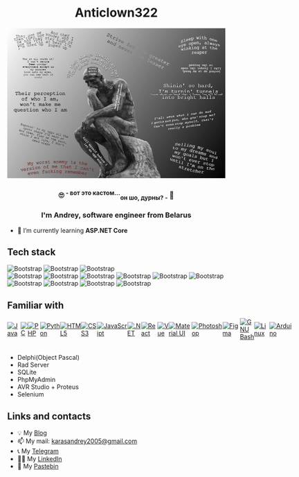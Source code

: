 <div>
<h1 align="center">Anticlown322</h1>

![Impressive picture](/assets/images/impressive.png)

<h3 align="center">🙄  <sup>- вот это кастом...</sup><sub>он шо, дурны? -</sub>  🤔</h3>

<h3 align="center">I'm Andrey, software engineer from Belarus</h3>

- 🌱 I’m currently learning **ASP.NET Core**
</div>

## Tech stack

![Bootstrap](https://img.shields.io/badge/-ASP.NET-05122A?style=flat-square&logo=ASP.NET&color=353535)
![Bootstrap](https://img.shields.io/badge/-ASP.NET%20Core-05122A?style=flat-square&logo=ASP.NET-Core&color=353535)
![Bootstrap](https://img.shields.io/badge/-Entity%20Framework-05122A?style=flat-square&logo=Entity-Framework&color=353535)  
![Bootstrap](https://img.shields.io/badge/-MSSQL-05122A?style=flat-square&logo=MSSQL&color=353535)
![Bootstrap](https://img.shields.io/badge/-PostgreSQL-05122A?style=flat-square&logo=PostgreSQL&color=353535)
![Bootstrap](https://img.shields.io/badge/-SQL-05122A?style=flat-square&logo=SQL&color=353535)
![Bootstrap](https://img.shields.io/badge/-Git-05122A?style=flat-square&logo=Git&color=353535)
![Bootstrap](https://img.shields.io/badge/-Kubernetes-05122A?style=flat-square&logo=Kubernetes&color=353535)
![Bootstrap](https://img.shields.io/badge/-Docker-05122A?style=flat-square&logo=Docker&color=353535)
![Bootstrap](https://img.shields.io/badge/-gRPC-05122A?style=flat-square&logo=gRPC&color=353535)
![Bootstrap](https://img.shields.io/badge/-ElasticSearch-05122A?style=flat-square&logo=ElasticSearch&color=353535)
![Bootstrap](https://img.shields.io/badge/-Logstash-05122A?style=flat-square&logo=Logstash&color=353535)
![Bootstrap](https://img.shields.io/badge/-Kibana-05122A?style=flat-square&logo=Kibana&color=353535)

## Familiar with

<div style="display: flex; justify-content: space-between; align-items: center;">
    <a href="https://www.oracle.com/java/" target="_blank" rel="noreferrer">
        <img src="https://raw.githubusercontent.com/danielcranney/readme-generator/main/public/icons/skills/java-colored.svg" width="36" height="36" alt="Java" />
    </a>
    <a href="https://docs.microsoft.com/en-us/cpp/?view=msvc-170" target="_blank" rel="noreferrer">
        <img src="https://raw.githubusercontent.com/danielcranney/readme-generator/main/public/icons/skills/c-colored.svg" width="36" height="36" alt="C" />
    </a>
    <a href="https://www.php.net/" target="_blank" rel="noreferrer">
        <img src="https://raw.githubusercontent.com/danielcranney/readme-generator/main/public/icons/skills/php-colored.svg" width="36" height="36" alt="PHP" />
    </a>
    <a href="https://www.python.org/" target="_blank" rel="noreferrer">
        <img src="https://raw.githubusercontent.com/danielcranney/readme-generator/main/public/icons/skills/python-colored.svg" width="36" height="36" alt="Python" />
    </a>
    <a href="https://developer.mozilla.org/en-US/docs/Glossary/HTML5" target="_blank" rel="noreferrer">
        <img src="https://raw.githubusercontent.com/danielcranney/readme-generator/main/public/icons/skills/html5-colored.svg" width="36" height="36" alt="HTML5" />
    </a>
    <a href="https://www.w3.org/TR/CSS/#css" target="_blank" rel="noreferrer">
        <img src="https://raw.githubusercontent.com/danielcranney/readme-generator/main/public/icons/skills/css3-colored.svg" width="36" height="36" alt="CSS3" />
    </a>
    <a href="https://developer.mozilla.org/en-US/docs/Web/JavaScript" target="_blank" rel="noreferrer">
        <img src="https://raw.githubusercontent.com/danielcranney/readme-generator/main/public/icons/skills/javascript-colored.svg" width="36" height="36" alt="JavaScript" />
    </a>
    <a href="https://dotnet.microsoft.com/en-us/" target="_blank" rel="noreferrer">
        <img src="https://raw.githubusercontent.com/danielcranney/readme-generator/main/public/icons/skills/dot-net-colored.svg" width="36" height="36" alt=".NET" />
    </a>
    <a href="https://reactjs.org/" target="_blank" rel="noreferrer">
        <img src="https://raw.githubusercontent.com/danielcranney/readme-generator/main/public/icons/skills/react-colored.svg" width="36" height="36" alt="React" />
    </a>
    <a href="https://vuejs.org/" target="_blank" rel="noreferrer">
        <img src="https://raw.githubusercontent.com/danielcranney/readme-generator/main/public/icons/skills/vuejs-colored.svg" width="36" height="36" alt="Vue" />
    </a>
    <a href="https://mui.com/" target="_blank" rel="noreferrer">
        <img src="https://raw.githubusercontent.com/danielcranney/readme-generator/main/public/icons/skills/materialui-colored.svg" width="36" height="36" alt="Material UI" />
    </a>
    <a href="https://www.adobe.com/uk/products/photoshop.html" target="_blank" rel="noreferrer">
        <img src="https://raw.githubusercontent.com/danielcranney/readme-generator/main/public/icons/skills/photoshop-colored.svg" width="36" height="36" alt="Photoshop" />
    </a>
    <a href="https://www.figma.com/" target="_blank" rel="noreferrer">
        <img src="https://raw.githubusercontent.com/danielcranney/readme-generator/main/public/icons/skills/figma-colored.svg" width="36" height="36" alt="Figma" />
    </a>
    <a href="https://www.gnu.org/software/bash/" target="_blank" rel="noreferrer">
        <img src="https://raw.githubusercontent.com/danielcranney/readme-generator/main/public/icons/skills/gnubash.svg" width="36" height="36" alt="GNU Bash" />
    </a>    
    <a href="https://www.linux.org" target="_blank" rel="noreferrer">
        <img src="https://raw.githubusercontent.com/danielcranney/readme-generator/main/public/icons/skills/linux-colored.svg" width="36" height="36" alt="Linux" />
    </a>
    <a href="https://store.arduino.cc/?gclid=Cj0KCQjw2eilBhCCARIsAG0Pf8uueBifykWcsSS4LPESeGQfxGVKJYnzV7bz471XfknQJy_1VINVWM8aAkLtEALw_wcB" target="_blank" rel="noreferrer">
        <img src="https://raw.githubusercontent.com/danielcranney/readme-generator/main/public/icons/skills/arduino-colored.svg" width="36" height="36" alt="Arduino" />
    </a>
</div>
<br>

- Delphi(Object Pascal)
- Rad Server
- SQLite
- PhpMyAdmin
- AVR Studio + Proteus
- Selenium

## Links and contacts

- 💡 My [Blog](https://anticlown322.github.io)
- 📫 My mail: karasandrey2005@gmail.com
- 📞 My [Telegram](https://t.me/klwnfish)
- 👨‍💻 My [LinkedIn](https://www.linkedin.com/in/andrey-karas/)
- 🎲 My [Pastebin](https://pastebin.com/u/anticlown)
